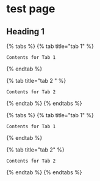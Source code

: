 # test page

## Heading 1

{% tabs %}
{% tab title="tab 1" %}
```shell-session
Contents for Tab 1
```
{% endtab %}

{% tab title="tab 2 " %}
```shell-session
Contents for Tab 2
```
{% endtab %}
{% endtabs %}



{% tabs %}
{% tab title="tab 1" %}
```shell-session
Contents for Tab 1
```
{% endtab %}

{% tab title="tab 2" %}
```shell-session
Contents for Tab 2
```
{% endtab %}
{% endtabs %}
